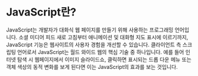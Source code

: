 # JavaScript란?
JavaScript는 개발자가 대화식 웹 페이지를 만들기 위해 사용하는 프로그래밍 언어입니다. 소셜 미디어 피드 새로 고침부터 애니메이션 및 대화형 지도 표시에 이르기까지, JavaScript 기능은 웹사이트의 사용자 경험을 개선할 수 있습니다. 
클라이언트 측 스크립팅 언어로서 JavaScript는 월드 와이드 웹의 핵심 기술 중 하나입니다. 예를 들어 인터넷 탐색 시 웹페이지에서 이미지 슬라이드쇼, 클릭하면 표시되는 드롭 다운 메뉴 또는 객체 색상의 동적 변화를 보게 된다면 이는 JavaScript의 효과를 보는 것입니다.
